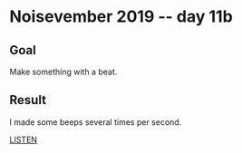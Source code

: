 # Noisevember 2019 -- day 11b

## Goal

Make something with a beat.

## Result

I made some beeps several times per second.

[LISTEN](https://soundcloud.com/aturley/20-beeps)
